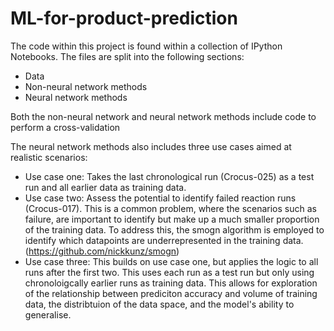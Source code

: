 # ML-for-product-prediction
The code within this project is found within a collection of IPython Notebooks.
The files are split into the following sections:
  - Data
  - Non-neural network methods
  - Neural network methods

Both the non-neural network and neural network methods include code to perform a cross-validation

The neural network methods also includes three use cases aimed at realistic scenarios:
  - Use case one: Takes the last chronological run (Crocus-025) as a test run and all earlier data as training data.
  - Use case two: Assess the potential to identify failed reaction runs (Crocus-017). This is a common problem, where the scenarios such as failure, are important to identify but make up a much smaller proportion of the training data. To address this, the smogn algorithm is employed to identify which datapoints are underrepresented in the training data. (https://github.com/nickkunz/smogn)
  - Use case three: This builds on use case one, but applies the logic to all runs after the first two. This uses each run as a test run but only using chronoloigcally earlier runs as training data. This allows for exploration of the relationship between prediciton accuracy and volume of training data, the distribtuion of the data space, and the model's ability to generalise.
